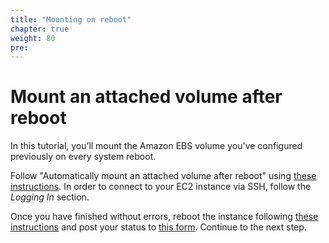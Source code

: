 ```yaml
---
title: "Mounting on reboot"
chapter: true
weight: 80
pre: 
---
```


# Mount an attached volume after reboot

In this tutorial, you’ll mount the Amazon EBS volume you've configured previously on every system reboot.

Follow "Automatically mount an attached volume after reboot" using [these instructions](https://docs.aws.amazon.com/AWSEC2/latest/UserGuide/ebs-using-volumes.html). In order to connect to your EC2 instance via SSH, follow the _Logging In_ section.
 
Once you have finished without errors, reboot the instance following [these instructions](https://docs.aws.amazon.com/AWSEC2/latest/UserGuide/ec2-instance-reboot.html) and post your status to [this form](https://docs.google.com/spreadsheets/d/1xxHMJ_m2R-VvTCkJWQvTv6I2geRETGq9m9ezoIEyBxw/edit?usp=sharing). 
Continue to the next step.




